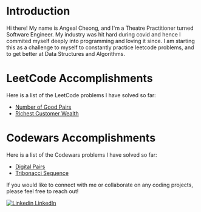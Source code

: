 # Introduction
Hi there! My name is Angeal Cheong, and I'm a Theatre Practitioner turned Software Engineer. My industry was hit hard during covid and hence I commited myself deeply into programming and loving it since. I am starting this as a challenge to myself to constantly practice leetcode problems, and to get better at Data Structures and Algorithms. 

# LeetCode Accomplishments
Here is a list of the LeetCode problems I have solved so far:

* [Number of Good Pairs](https://leetcode.com/problems/number-of-good-pairs/)
* [Richest Customer Wealth](https://leetcode.com/problems/richest-customer-wealth/)


# Codewars Accomplishments
Here is a list of the Codewars problems I have solved so far:

* [Digital Pairs](https://www.codewars.com/kata/541c8630095125aba6000c00)
* [Tribonacci Sequence](https://www.codewars.com/kata/556deca17c58da83c00002db)


If you would like to connect with me or collaborate on any coding projects, please feel free to reach out! 


[![Linkedin](https://i.stack.imgur.com/gVE0j.png) LinkedIn](https://www.linkedin.com/in/angealchw2571/)
